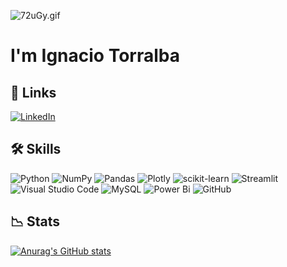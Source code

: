 ![72uGy.gif](https://github.com/ntr94/ntr94/blob/main/72uG.gif)

# I'm Ignacio Torralba

## 🔗 Links
[![LinkedIn](https://img.shields.io/badge/LinkedIn-%230077B5.svg?logo=linkedin&logoColor=white)](https://linkedin.com/in/ignaciotorralbaruiz)

## 🛠 Skills
![Python](https://img.shields.io/badge/python-3670A0?style=for-the-badge&logo=python&logoColor=ffdd54) ![NumPy](https://img.shields.io/badge/numpy-%23013243.svg?style=for-the-badge&logo=numpy&logoColor=white) ![Pandas](https://img.shields.io/badge/pandas-%23150458.svg?style=for-the-badge&logo=pandas&logoColor=white) ![Plotly](https://img.shields.io/badge/Plotly-%233F4F75.svg?style=for-the-badge&logo=plotly&logoColor=white) ![scikit-learn](https://img.shields.io/badge/Scikit--learn-%23F7931E.svg?style=for-the-badge&logo=scikit-learn&logoColor=white) ![Streamlit](https://img.shields.io/badge/Streamlit-EF3939?style=for-the-badge&logo=Streamlit&logoColor=white) ![Visual Studio Code](https://img.shields.io/badge/Visual%20Studio%20Code-0078d7.svg?style=for-the-badge&logo=visual-studio-code&logoColor=white) ![MySQL](https://img.shields.io/badge/mysql-%2300f.svg?style=for-the-badge&logo=mysql&logoColor=white) ![Power Bi](https://img.shields.io/badge/power_bi-F2C811?style=for-the-badge&logo=powerbi&logoColor=black) ![GitHub](https://img.shields.io/badge/github-%23121011.svg?style=for-the-badge&logo=github&logoColor=white) 

## 📉 Stats 

[![Anurag's GitHub stats](https://github-readme-stats.vercel.app/apintr94=anuraghazra)](https://github.com/anuraghazra/github-readme-stats)
